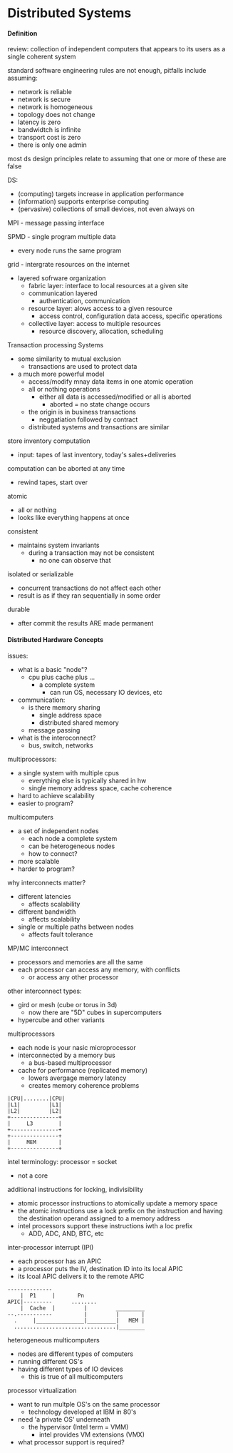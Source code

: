 Distributed Systems
===================

#### Definition

review: collection of independent computers that appears to its users as a single coherent system

standard software engineering rules are not enough, pitfalls include assuming:
  - network is reliable
  - network is secure
  - network is homogeneous
  - topology does not change
  - latency is zero
  - bandwidtch is infinite
  - transport cost is zero
  - there is only one admin

most ds design principles relate to assuming that one or more of these are false

DS:
  - (computing) targets increase in application performance
  - (information) supports enterprise computing
  - (pervasive) collections of small devices, not even always on

MPI - message passing interface

SPMD - single program multiple data
  - every node runs the same program

grid - intergrate resources on the internet
  - layered sofrware organization
    - fabric layer: interface to local resources at a given site
    - communication layered
      - authentication, communication
    - resource layer: alows access to a given resource
      - access control, configuration data access, specific operations
    - collective layer: access to multiple resources
      - resource discovery, allocation, scheduling

Transaction processing Systems
  - some similarity to mutual exclusion
    - transactions are used to protect data
  - a much more powerful model
    - access/modify mnay data items in one atomic operation
    - all or nothing operations
      - either all data is accessed/modified or all is aborted
        - aborted = no state change occurs
    - the origin is in business transactions
      - neggatiation followed by contract
    - distributed systems and transactions are similar

store inventory computation
  - input: tapes of last inventory, today's sales+deliveries

computation can be aborted at any time
  - rewind tapes, start over


atomic
  - all or nothing
  - looks like everything happens at once

consistent
  - maintains system invariants
    - during a transaction may not be consistent
      - no one can observe that

isolated or serializable
  - concurrent transactions do not affect each other
  - result is as if they ran sequentially in some order

durable
  - after commit the results ARE made permanent

#### Distributed Hardware Concepts

issues:
  - what is a basic "node"?
    - cpu plus cache plus ...
      - a complete system
        - can run OS, necessary IO devices, etc
  - communication:
    - is there memory sharing
      - single address space
      - distributed shared memory
    - message passing
  - what is the interoconnect?
    - bus, switch, networks

multiprocessors:
  - a single system with multiple cpus
    - everything else is typically shared in hw
    - single memory address space, cache coherence
  - hard to achieve scalability
  - easier to program?

multicomputers
  - a set of independent nodes
    - each node a complete system
    - can be heterogeneous nodes
    - how to connect?
  - more scalable
  - harder to program?

why interconnects matter?
  - different latencies
    - affects scalability
  - different bandwidth
    - affects scalability
  - single or multiple paths between nodes
    - affects fault tolerance

MP/MC interconnect
  - processors and memories are all the same
  - each processor can access any memory, with conflicts
    - or access any other processor

other interconnect types:
  - gird or mesh (cube or torus in 3d)
    - now there are "5D" cubes in supercomputers
  - hypercube and other variants

multiprocessors
  - each node is your nasic microprocessor
  - interconnected by a memory bus
    - a bus-based multiprocessor
  - cache for performance (replicated memory)
    - lowers avergage memory latency
    - creates memory coherence problems

```
|CPU|........|CPU|
|L1|         |L1|
|L2|         |L2|
+---------------+
|     L3        |
+---------------+
+---------------+
|     MEM       |
+---------------+
```

intel terminology: processor = socket
  - not a core

additional instructions for locking, indivisibility
  - atomic processor instructions to atomically update a memory space
  - the atomic instructions use a lock prefix on the instruction and having the destination operand assigned to a memory address
  - intel processors support these instructions iwth a loc prefix
    - ADD, ADC, AND, BTC, etc

inter-processor interrupt (IPI)
  - each processor has an APIC
  - a processor puts the IV, destination ID into its local APIC
  - its lcoal APIC delivers it to the remote APIC

```
--------------
    |  P1     |       Pn
APIC|---------      ........
    |  Cache  |         |         _________
--.-----------          |         |       |
  .     |_______________|_________|   MEM |
  ................................|________
```

heterogeneous multicomputers
  - nodes are different types of computers
  - running different OS's
  - having different types of IO devices
    - this is true of all multicomputers

processor virtualization
  - want to run multple OS's on the same processor
    - technology developed at IBM in 80's
  - need 'a private OS' underneath
    - the hypervisor (Intel term = VMM)
      - intel provides VM extensions (VMX)
  - what processor support is required?

